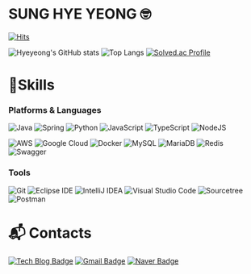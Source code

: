 # SUNG HYE YEONG 🤓

[![Hits](https://hits.seeyoufarm.com/api/count/incr/badge.svg?url=https%3A%2F%2Fgithub.com%2Fhye-ung97&count_bg=%23FFBEBE&title_bg=%23FF0092&icon=&icon_color=%23F0A4FF&title=hits&edge_flat=false)](https://hits.seeyoufarm.com)
 

![Hyeyeong's GitHub stats](https://github-readme-stats.vercel.app/api?username=hye-ung97&show_icons=true&theme=radical)
![Top Langs](https://github-readme-stats.vercel.app/api/top-langs/?username=hye-ung97&layout=compact)
[![Solved.ac Profile](http://mazassumnida.wtf/api/v2/generate_badge?boj=hysung714)](https://solved.ac/hysung714/)


# 💪Skills
### Platforms & Languages
![Java](https://img.shields.io/badge/java-%23ED8B00.svg?style=flat&logo=openjdk&logoColor=white)
![Spring](https://img.shields.io/badge/Spring-6DB33F.svg?&style=flat&logo=Spring&logoColor=white)
![Python](https://img.shields.io/badge/python-3670A0?style=flat&logo=python&logoColor=ffdd54)
![JavaScript](https://img.shields.io/badge/JavaScript-F7DF1E.svg?&style=flat&logo=JavaScript&logoColor=white)
![TypeScript](https://img.shields.io/badge/typescript-%23007ACC.svg?style=flat&logo=typescript&logoColor=white)
![NodeJS](https://img.shields.io/badge/node.js-6DA55F?style=flat&logo=node.js&logoColor=white)

![AWS](https://img.shields.io/badge/AWS-%23FF9900.svg?style=flat&logo=amazon-aws&logoColor=white)
![Google Cloud](https://img.shields.io/badge/GoogleCloud-%234285F4.svg?style=flat&logo=google-cloud&logoColor=white)
![Docker](https://img.shields.io/badge/docker-%230db7ed.svg?style=flat&logo=docker&logoColor=white)
![MySQL](https://img.shields.io/badge/MySQL-4479A1.svg?&style=flat&logo=MySQL&logoColor=white)
![MariaDB](https://img.shields.io/badge/MariaDB-003545.svg?&style=flat&logo=MariaDB&logoColor=white)
![Redis](https://img.shields.io/badge/redis-%23DD0031.svg?style=flat&logo=redis&logoColor=white)
![Swagger](https://img.shields.io/badge/-Swagger-%23Clojure?style=flat&logo=swagger&logoColor=white)

### Tools
![Git](https://img.shields.io/badge/Git-F05032.svg?&style=flat&logo=Git&logoColor=white)
![Eclipse IDE](https://img.shields.io/badge/Eclipse%20IDE-2C2255.svg?&style=flat&logo=Eclipse%20IDE&logoColor=white)
![IntelliJ IDEA](https://img.shields.io/badge/IntelliJ%20IDEA-000000.svg?&style=flat&logo=IntelliJ%20IDEA&logoColor=white)
![Visual Studio Code](https://img.shields.io/badge/Visual%20Studio%20Code-007ACC.svg?&style=flat&logo=Visual%20Studio%20Code&logoColor=white)
![Sourcetree](https://img.shields.io/badge/Sourcetree-0052CC.svg?&style=flat&logo=Sourcetree&logoColor=white)
![Postman](https://img.shields.io/badge/Postman-FF6C37?style=flat&logo=postman&logoColor=white)

 
# :mailbox_with_mail: Contacts
[![Tech Blog Badge](http://img.shields.io/badge/-Tech%20blog-black?style=flat-square&logo=Tistory&link=https://hy-ung.tistory.com/)](/)
[![Gmail Badge](https://img.shields.io/badge/Gmail-d14836?style=flat-square&logo=Gmail&logoColor=white&link=mailto:hysung714@gmail.com)](mailto:/)
[![Naver Badge](https://img.shields.io/badge/Naver-03C75A?style=flat-square&logo=Naver&logoColor=white&link=mailto:hysung714@naver.com)](mailto:/)
